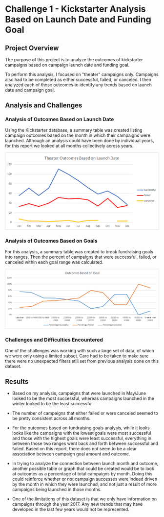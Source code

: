 # Challenge 1 - Kickstarter Analysis Based on Launch Date and Funding Goal

## Project Overview

The purpose of this project is to analyze the outcomes of kickstarter campaigns based on campaign launch date and funding goal.

To perform this analysis, I focused on "theater" campaigns only.  Campaigns also had to be completed as either successful, failed, or canceled.  I then analyzed each of those outcomes to identify any trends based on launch date and campaign goal.

## Analysis and Challenges

### Analysis of Outcomes Based on Launch Date

Using the Kickstarter database, a summary table was created listing campaign outcomes based on the month in which their campaigns were launched.  Although an analysis could have been done by individual years, for this report we looked at all months collectively across years.

![Theater_Outcomes_vs_Launch](Resources/Theater_Outcomes_vs_Launch.png)



### Analysis of Outcomes Based on Goals

For this analysis, a summary table was created to break fundraising goals into ranges.  Then the percent of campaigns that were successful, failed, or canceled within each goal range was calculated.

![Outcomes_vs_Goals](Resources/Outcomes_vs_Goals.png)

### Challenges and Difficulties Encountered

One of the challenges was working with such a large set of data, of which we were only using a limited subset.  Care had to be taken to make sure there were no unexpected filters still set from previous analysis done on this dataset.












## Results

- Based on my analysis, campaigns that were launched in May/June looked to be the most successful, whereas campaigns launched in the winter looked to be the least successful.

- The number of campaigns that either failed or were canceled seemed to be pretty consistent across all months.

- For the outcomes based on fundraising goals analysis, while it looks looks like the campaigns with the lowest goals were most successful and those with the highest goals were least successful, everything in between those two ranges went back and forth between successful and failed.  Based on this report, there does not seem to be a clear association between campaign goal amount and outcome.

- In trying to analyze the connection between launch month and outcome, another possible table or graph that could be created would be to look at outcomes as a percentage of total campaigns by month.  Doing this could reinforce whether or not campaign successes were indeed driven by the month in which they were launched, and not just a result of more campaigns being launched in those months.

- One of the limitations of this dataset is that we only have information on campaigns through the year 2017.  Any new trends that may have developed in the last few years would not be represented.


